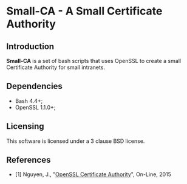 # Small-CA - A Small Certificate Authority

## Introduction 

**Small-CA** is a set of bash scripts that uses OpenSSL to create a small Certificate Authority for small intranets.

## Dependencies

* Bash 4.4+;
* OpenSSL 1.1.0+;

## Licensing

This software is licensed under a 3 clause BSD license.

## References

* [1] Nguyen, J., "[OpenSSL Certificate Authority](https://jamielinux.com/docs/openssl-certificate-authority/)", On-Line, 2015
